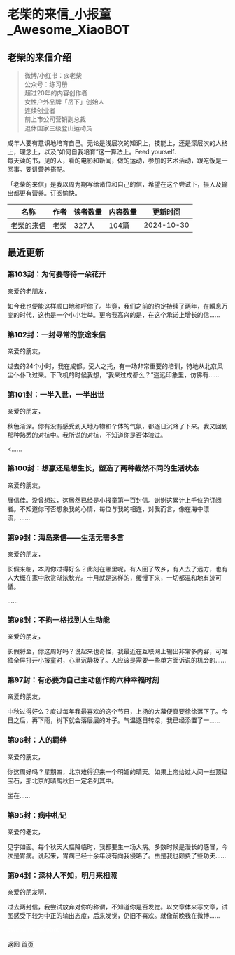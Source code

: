 # 老柴的来信_小报童_Awesome_XiaoBOT

## 老柴的来信介绍
> 微博/小红书：@老柴    
公众号：练习册    
超过20年的内容创作者    
女性户外品牌「岳下」创始人    
连续创业者    
前上市公司营销副总裁    
退休国家三级登山运动员    
    
成年人要有意识地培育自己。无论是浅层次的知识上，技能上，还是深层次的人格上，理念上，以及“如何自我培育”这一算法上。Feed yourself.  
每天读的书，见的人，看的电影和新闻，做的运动，参加的艺术活动，跟吃饭是一回事。要讲营养搭配。    
    
「老柴的来信」是我以周为期写给诸位和自己的信，希望在这个尝试下，摄入及输出都更有营养。订阅愉快。  
  


|名称|作者|读者数量|内容数量|更新时间|
|---|---|---|---|---|
|[老柴的来信](https://xiaobot.net/p/stoney?refer=9c3f1c95-a052-465a-9902-f6d75080262a)|老柴|327人|104篇|2024-10-30|

## 最近更新
### 第103封：为何要等待一朵花开

亲爱的老朋友，

如今我也便能这样顺口地称呼你了。毕竟，我们之前的约定持续了两年，在瞬息万变的时代，这也是一个小小壮举。更令我高兴的是，在这个承诺上增长的信......

### 第102封：一封寻常的旅途来信

亲爱的朋友，

过去的24个小时，我在成都。受人之托，有一场非常重要的培训，特地从北京风尘仆仆飞过来。下飞机的时候我想，“我来过成都么？”遥远印象里，仿佛有......

### 第101封：一半入世，一半出世

亲爱的朋友，

秋色渐深。你有没有感受到天地万物和个体的气氛，都逐日沉降了下来。我又回到那种熟悉的对抗中。我所说的对抗，不知道你是否体验过。

<......

### 第100封：想赢还是想生长，塑造了两种截然不同的生活状态

亲爱的朋友，

展信佳。没曾想过，这居然已经是小报童第一百封信。谢谢这累计上千位的订阅者。不知道你可否想象我的心情，每位与我的相连，对我而言，像在海中漂流，......

### 第99封：海岛来信——生活无需多言

亲爱的朋友，

长假来临，本周你过得好么？此刻在哪里呢。有人回了故乡，有人去了远方，也有人大概在家中欣赏渐浓秋光。十月就是这样的，缓慢下来，一切都温和地有迹可循。

......

### 第98封：不拘一格找到人生动能

亲爱的朋友，

长假将至，你这周好吗？说起来也奇怪，我最近在互联网上输出非常多内容，可唯独全屏打开小报童时，心里沉静极了。人应该是需要一些单方面诉说的机会的......

### 第97封：有必要为自己主动创作的六种幸福时刻

亲爱的朋友，

中秋过得好么？度过每年我最喜欢的这个节日，上扬的大幕便真要徐徐落下了。今日之后，再下雨，树下就会落层层的叶子。气温逐日转凉，我已经添置了一......

### 第96封：人的羁绊

亲爱的朋友，

你这周好吗？星期四，北京难得迎来一个明媚的晴天。如果上帝给过人间一些顶级宝石，那北京的晴朗秋日一定名列其中。

坐在......

### 第95封：病中札记

亲爱的老友，

见字如面。每个秋天大幅降临时，我都要生一场大病。多数时候是漫长的感冒，今次是胃病。说起来，胃病已经十余年没有向我侵略了。由是我也颇费了些功夫......

### 第94封：深林人不知，明月来相照

亲爱的朋友啊，

过去两封信，我尝试放弃对你的称谓，不知道你是否发觉。以文章体来写文章，试图感受下较为中正的输出态度，后来发觉，仍旧不喜欢。就像前晚我在微博......


<a href="https://github.com/Reno9527/awesome-xiaobot" style="color: white; text-decoration: none;">awesome-xiaobot</a>

返回 [首页](../README.md)
